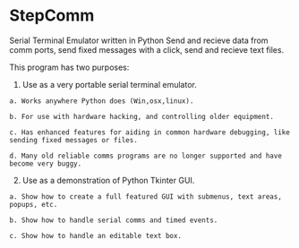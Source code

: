 # StepComm
Serial Terminal Emulator written in Python
  Send and recieve data from comm ports, send fixed messages with a click, send and recieve text files.

This program has two purposes:
  1. Use as a very portable serial terminal emulator.
  
    a. Works anywhere Python does (Win,osx,linux).
    
    b. For use with hardware hacking, and controlling older equipment.
    
    c. Has enhanced features for aiding in common hardware debugging, like sending fixed messages or files.
    
    d. Many old reliable comms programs are no longer supported and have become very buggy.
    
  2. Use as a demonstration of Python Tkinter GUI.
  
    a. Show how to create a full featured GUI with submenus, text areas, popups, etc.
    
    b. Show how to handle serial comms and timed events.
    
    c. Show how to handle an editable text box.


